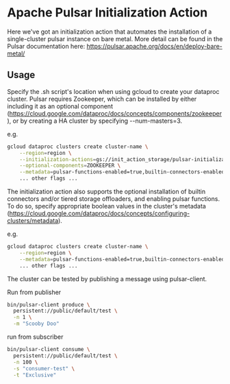 # Apache Pulsar Initialization Action

Here we've got an initialization action that automates the installation of a single-cluster pulsar instance on bare metal. More detail can be found in the Pulsar documentation here: https://pulsar.apache.org/docs/en/deploy-bare-metal/

## Usage

Specify the .sh script's location when using gcloud to create your dataproc cluster. Pulsar requires Zookeeper, which can be installed by either including it as an optional component (https://cloud.google.com/dataproc/docs/concepts/components/zookeeper), or by creating a HA cluster by specifying --num-masters=3.

e.g.
```bash
gcloud dataproc clusters create cluster-name \
    --region=region \
    --initialization-actions=gs://init_action_storage/pulsar-initialization-action.sh \
    --optional-components=ZOOKEEPER \
    --metadata=pulsar-functions-enabled=true,builtin-connectors-enabled=true,tiered-storage-offloaders-enabled=true... \
    ... other flags ...
```

The initialization action also supports the optional installation of builtin connectors and/or tiered storage offloaders, and enabling pulsar functions. To do so, specify appropriate boolean values in the cluster's metadata (https://cloud.google.com/dataproc/docs/concepts/configuring-clusters/metadata).

e.g.
```bash
gcloud dataproc clusters create cluster-name \
    --region=region \
    --metadata=pulsar-functions-enabled=true,builtin-connectors-enabled=true,tiered-storage-offloaders-enabled=true... \
    ... other flags ...
```

The cluster can be tested by publishing a message using pulsar-client. 

Run from publisher
```bash
bin/pulsar-client produce \
  persistent://public/default/test \
  -n 1 \
  -m "Scooby Doo"
```

run from subscriber
```bash
bin/pulsar-client consume \
  persistent://public/default/test \
  -n 100 \
  -s "consumer-test" \
  -t "Exclusive"
```

